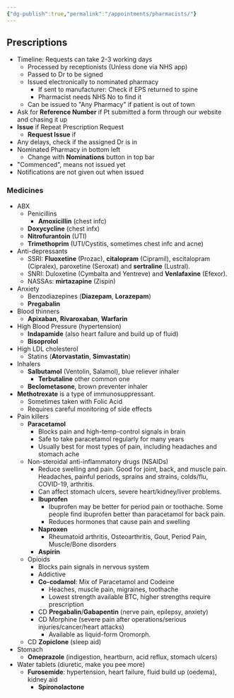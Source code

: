 ```yaml
---
{"dg-publish":true,"permalink":"/appointments/pharmacists/"}
---
```


## Prescriptions
* Timeline: Requests can take 2-3 working days
	* Processed by receptionists (Unless done via NHS app)
	* Passed to Dr to be signed
	* Issued electronically to nominated pharmacy
		* If sent to manufacturer: Check if EPS returned to spine
		* Pharmacist needs NHS No to find it
	* Can be issued to "Any Pharmacy" if patient is out of town
* Ask for **Reference Number** if Pt submitted a form through our website and chasing it up
* **Issue** if Repeat Prescription Request
	* **Request Issue** if 
* Any delays, check if the assigned Dr is in
* Nominated Pharmacy in bottom left
	* Change with **Nominations** button in top bar
* "Commenced", means not issued yet
* Notifications are not given out when issued

### Medicines
- ABX
	- Penicillins
		- **Amoxicillin** (chest infc)
	- **Doxycycline** (chest infx)
	- **Nitrofurantoin** (UTI)
	- **Trimethoprim** (UTI/Cystitis, sometimes chest infc and acne)
- Anti-depressants
	- SSRI: **Fluoxetine** (Prozac), **citalopram** (Cipramil), escitalopram (Cipralex), paroxetine (Seroxat) and **sertraline** (Lustral).
	- SNRI: Duloxetine (Cymbalta and Yentreve) and **Venlafaxine** (Efexor).
	- NASSAs: **mirtazapine** (Zispin)
- Anxiety
	- Benzodiazepines (**Diazepam**, **Lorazepam**)
	- **Pregabalin**
- Blood thinners
	- **Apixaban**, **Rivaroxaban**, **Warfarin**
 - High Blood Pressure (hypertension)
	- **Indapamide** (also heart failure and build up of fluid)
	- **Bisoprolol**
- High LDL cholesterol
	- Statins (**Atorvastatin**, **Simvastatin**)
- Inhalers
	- **Salbutamol** (Ventolin, Salamol), blue reliever inhaler
		- **Terbutaline** other common one
	- **Beclometasone**, brown preventer inhaler
- **Methotrexate** is a type of immunosuppressant.
	- Sometimes taken with Folic Acid
	- Requires careful monitoring of side effects
- Pain killers
	- **Paracetamol**
		- Blocks pain and high-temp-control signals in brain
		- Safe to take paracetamol regularly for many years
		- Usually best for most types of pain, including headaches and stomach ache
	- Non-steroidal anti-inflammatory drugs (NSAIDs)
		- Reduce swelling and pain. Good for joint, back, and muscle pain. Headaches, painful periods, sprains and strains, colds/flu, COVID-19, arthritis.
		- Can affect stomach ulcers, severe heart/kidney/liver problems.
		- **Ibuprofen**
			- Ibuprofen may be better for period pain or toothache. Some people find ibuprofen better than paracetamol for back pain.
			- Reduces hormones that cause pain and swelling
		- **Naproxen**
			- Rheumatoid arthritis, Osteoarthritis, Gout, Period Pain, Muscle/Bone disorders
		- **Aspirin**
	- Opioids
		- Blocks pain signals in nervous system
		- Addictive
		- **Co-codamol**: Mix of Paracetamol and Codeine
			- Heaches, muscle pain, migraines, toothache
			- Lowest strength available BTC, higher strengths require prescription
		- CD **Pregabalin**/**Gabapentin** (nerve pain, epilepsy, anxiety)
		- CD Morphine (severe pain after operations/serious injuries/cancer/heart attacks)
			- Available as liquid-form Oromorph.
	- CD **Zopiclone** (sleep aid)
- Stomach
	- **Omeprazole** (indigestion, heartburn, acid reflux, stomach ulcers)
- Water tablets (diuretic, make you pee more)
	- **Furosemide**: hypertension, heart failure, fluid build up (oedema), kidney aid
		- **Spironolactone**
